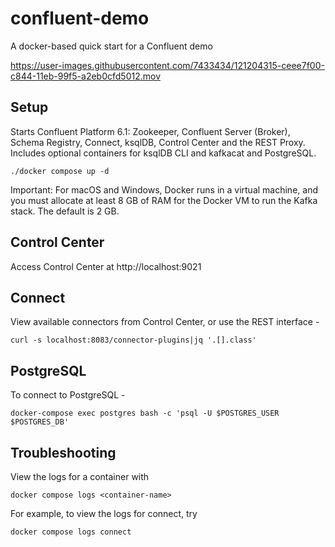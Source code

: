 # confluent-demo
A docker-based quick start for a Confluent demo

https://user-images.githubusercontent.com/7433434/121204315-ceee7f00-c844-11eb-99f5-a2eb0cfd5012.mov

## Setup

Starts Confluent Platform 6.1: Zookeeper, Confluent Server (Broker), Schema Registry, Connect, ksqlDB, Control Center and the REST Proxy. Includes optional containers for ksqlDB CLI and kafkacat and PostgreSQL.

`./docker compose up -d` 

Important: For macOS and Windows, Docker runs in a virtual machine, and you must allocate at least 8 GB of RAM for the Docker VM to run the Kafka stack. The default is 2 GB.

## Control Center

Access Control Center at http://localhost:9021

## Connect

View available connectors from Control Center, or use the REST interface -

`curl -s localhost:8083/connector-plugins|jq '.[].class'`

## PostgreSQL

To connect to PostgreSQL -

`docker-compose exec postgres bash -c 'psql -U $POSTGRES_USER $POSTGRES_DB'`

## Troubleshooting

View the logs for a container with 

`docker compose logs <container-name>`

For example, to view the logs for connect, try 

`docker compose logs connect`


